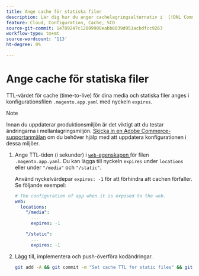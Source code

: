 ```yaml
---
title: Ange cache för statiska filer
description: Lär dig hur du anger cachelagringsalternativ i  [!DNL Commerce] programmets konfigurationsfil.
feature: Cloud, Configuration, Cache, SCD
source-git-commit: 1e789247c12009908eabb6039d951acbdfcc9263
workflow-type: tm+mt
source-wordcount: '113'
ht-degree: 0%

---
```


# Ange cache för statiska filer

TTL-värdet för cache (time-to-live) för dina media och statiska filer anges i konfigurationsfilen `.magento.app.yaml` med nyckeln `expires`.

>[!NOTE]
>
>Innan du uppdaterar produktionsmiljön är det viktigt att du testar ändringarna i mellanlagringsmiljön. [Skicka in en Adobe Commerce-supportanmälan](https://experienceleague.adobe.com/docs/commerce-knowledge-base/kb/help-center-guide/magento-help-center-user-guide.html?lang=sv-SE#submit-ticket) om du behöver hjälp med att uppdatera konfigurationen i dessa miljöer.

1. Ange TTL-tiden (i sekunder) i [`web`-egenskapen ](web-property.md) för filen `.magento.app.yaml`. Du kan lägga till nyckeln `expires` under `locations` eller under `"/media"` och `"/static"`.

   Använd nyckelvärdepar `expires: -1` för att förhindra att cachen förfaller. Se följande exempel:

   ```yaml
   # The configuration of app when it is exposed to the web.
   web:
     locations:
       "/media":
         ...
         expires: -1
   
       "/static":
         ...
         expires: -1
   ```

1. Lägg till, implementera och push-överföra kodändringar.

   ```bash
   git add -A && git commit -m "Set cache TTL for static files" && git push origin <branch-name>
   ```
